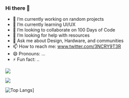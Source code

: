 ### Hi there 👋



- 🔭 I’m currently working on random projects
- 🌱 I’m currently learning UI/UX
- 👯 I’m looking to collaborate on 100 Days of Code
- 🤔 I’m looking for help with resources
- 💬 Ask me about Design, Hardware, and communities
- 📫 How to reach me: www.twitter.com/3NCRY9T3R  
- 😄 Pronouns: ...
- ⚡ Fun fact: ..

![](https://komarev.com/ghpvc/?username=3NCRY9T3R&color=grey)



<img src="https://github-readme-stats.vercel.app/api?username=3NCRY9T3R&&show_icons=true&title_color=08fdd8&icon_color=bb2acf&text_color=ffffff&bg_color=0a192f&count_private=true"/>

![Top Langs](https://github-readme-stats.vercel.app/api/top-langs/?username=3NCRY9T3R)]



 
